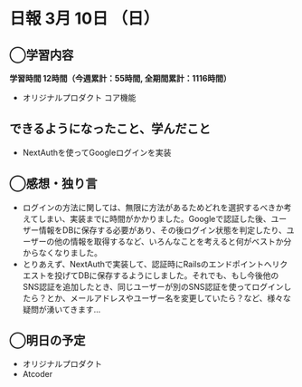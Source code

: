 # 日報  3月 10日 （日）

## ◯学習内容

**学習時間  12時間（今週累計：55時間, 全期間累計：1116時間）**

- オリジナルプロダクト コア機能

## できるようになったこと、学んだこと

- NextAuthを使ってGoogleログインを実装

## ◯感想・独り言

- ログインの方法に関しては、無限に方法があるためどれを選択するべきか考えてしまい、実装までに時間がかかりました。Googleで認証した後、ユーザー情報をDBに保存する必要があり、その後ログイン状態を判定したり、ユーザーの他の情報を取得するなど、いろんなことを考えると何がベストか分からなくなりました。
- とりあえず、NextAuthで実装して、認証時にRailsのエンドポイントへリクエストを投げてDBに保存するようにしました。それでも、もし今後他のSNS認証を追加したとき、同じユーザーが別のSNS認証を使ってログインしたら？とか、メールアドレスやユーザー名を変更していたら？など、様々な疑問が湧いてきます...

## ◯明日の予定

- オリジナルプロダクト
- Atcoder
